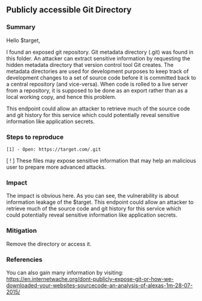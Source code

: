 ## Publicly accessible Git Directory

### Summary

Hello $target,

I found an exposed git repository. Git metadata directory (.git) was found in this folder. An attacker can extract sensitive information by requesting the hidden metadata directory that version control tool Git creates. The metadata directories are used for development purposes to keep track of development changes to a set of source code before it is committed back to a central repository (and vice-versa). When code is rolled to a live server from a repository, it is supposed to be done as an export rather than as a local working copy, and hence this problem.

This endpoint could allow an attacker to retrieve much of the source code and git history for this service which could potentially reveal sensitive information like application secrets.

### Steps to reproduce

    [1] - Open: https://target.com/.git

[ ! ] These files may expose sensitive information that may help an malicious user to prepare more advanced attacks.

### Impact

The impact is obvious here. As you can see, the vulnerability is about information leakage of the $target. This endpoint could allow an attacker to retrieve much of the source code and git history for this service which could potentially reveal sensitive information like application secrets.

### Mitigation

Remove the directory or access it.

### Referencies

You can also gain many information by visiting:
https://en.internetwache.org/dont-publicly-expose-git-or-how-we-downloaded-your-websites-sourcecode-an-analysis-of-alexas-1m-28-07-2015/